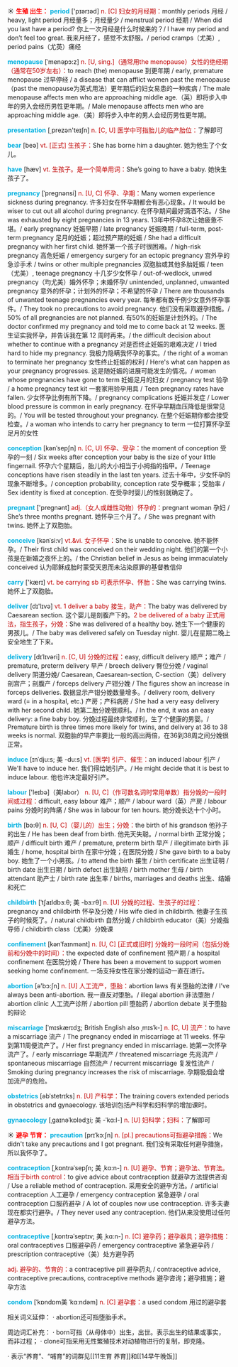 ☀ <font color="red">**生殖 出生：**</font>
<font color="sky blue">**period**</font> ['pɪərɪəd] 
<font color="#c00000">n. [C] 妇女的月经期：</font>monthly periods 月经 / heavy, light period 月经量多；月经量少 / menstrual period 经期 / When did you last have a period? 你上一次月经是什么时候来的？/ I have my period and don’t feel too great. 我来月经了，感觉不太舒服。/ period cramps（尤美）, period pains（尤英）痛经
           
<font color="sky blue">**menopause**</font> [ˈmenəpɔ:z]
<font color="#c00000">n. [U, sing.]（通常用the menopause）女性的绝经期（通常在50岁左右）：</font>to reach (the) menopause 到更年期 / early, premature menopause 过早停经 / a disease that can afflict women past the menopause（past the menopause为英式用法）更年期后的妇女易患的一种疾病 / The male menopause affects men who are approaching middle age.（英）即将步入中年的男入会经历男性更年期。/ Male menopause affects men who are approaching middle age.（美）即将步入中年的男人会经历男性更年期。

<font color="sky blue">**presentation**</font> [͵prezən'teɪʃn] 
<font color="#c00000">n. [C, U] 医学中可指胎儿的临产胎位：</font>了解即可

<font color="sky blue">**bear**</font> [beə] 
<font color="#c00000">vt. [正式] 生孩子：</font>She has borne him a daughter. 她为他生了个女儿。

<font color="sky blue">**have**</font> [hæv] 
<font color="#c00000">vt. 生孩子。是一个简单用词：</font>She’s going to have a baby. 她快生孩子了。
           
<font color="sky blue">**pregnancy**</font> [ˈpregnənsi]
<font color="#c00000">n. [U, C] 怀孕、孕期：</font>Many women experience sickness during pregnancy. 许多妇女在怀孕期都会有恶心现象。/ It would be wiser to cut out all alcohol during pregnancy. 在怀孕期间最好滴酒不沾。/ She was exhausted by eight pregnancies in 13 years. 13年中怀孕8次让她疲惫不堪。/ early pregnancy 妊娠早期 / late pregnancy 妊娠晚期 / full-term, post-term pregnancy 足月的妊娠；超过预产期的妊娠 / She had a difficult pregnancy with her first child. 她怀第一个孩子时很困难。/ high-risk pregnancy 高危妊娠 / emergency surgery for an ectopic pregnancy 宫外孕的急诊手术 / twins or other multiple pregnancies 双胞胎或其他多胎妊娠 / teen（尤美）, teenage pregnancy 十几岁少女怀孕 / out-of-wedlock, unwed pregnancy（均尤美）婚外怀孕；未婚怀孕/ unintended, unplanned, unwanted pregnancy 意外的怀孕；计划外的怀孕；不希望的怀孕 / There are thousands of unwanted teenage pregnancies every year. 每年都有数千例少女意外怀孕事件。/ They took no precautions to avoid pregnancy. 他们没有采取避孕措施。/ 50% of all pregnancies are not planned. 有50%的妊娠是计划外的。/ The doctor confirmed my pregnancy and told me to come back at 12 weeks. 医生证实我怀孕，并告诉我在第 12 周时再来。/ the difficult decision about whether to continue with a pregnancy 对是否终止妊娠的艰难决定 / I tried hard to hide my pregnancy. 我极力隐瞒我怀孕的事实。/ the right of a woman to terminate her pregnancy 女性终止妊娠的权利 / Here's what can happen as your pregnancy progresses. 这是随妊娠的进展可能发生的情况。/ women whose pregnancies have gone to term 妊娠足月的妇女 / pregnancy test 验孕 / a home pregnancy test kit 一套家用验孕用具 / Teen pregnancy rates have fallen. 少女怀孕比例有所下降。/ pregnancy complications 妊娠并发症 / Lower blood pressure is common in early pregnancy. 在怀孕早期血压降低是很常见的。/ You will be tested throughout your pregnancy. 在整个妊娠期你都会接受检查。/ a woman who intends to carry her pregnancy to term 一位打算怀孕至足月的女性

<font color="sky blue">**conception**</font> [kənˈsepʃn]
<font color="#c00000">n. [C, U] 怀孕、受孕：</font>the moment of conception 受孕的一刻 / Six weeks after conception your baby is the size of your little fingernail. 怀孕六个星期后，胎儿的大小相当于小拇指的指甲。/ Teenage conceptions have risen steadily in the last ten years. 过去十年中，少女怀孕的现象不断增多。/ conception probability, conception rate 受孕概率；受胎率 / Sex identity is fixed at conception. 在受孕时婴儿的性别就确定了。

<font color="sky blue">**pregnant**</font> ['preɡnənt] 
<font color="#c00000">adj.（女人或雌性动物）怀孕的：</font>pregnant woman 孕妇 / She’s three months pregnant. 她怀孕三个月了。/ She was pregnant with twins. 她怀上了双胞胎。
           
<font color="sky blue">**conceive**</font> [kənˈsi:v]
<font color="#c00000">vt.&vi. 女子怀孕：</font>She is unable to conceive. 她不能怀孕。/ Their first child was conceived on their wedding night. 他们的第一个小孩是在新婚之夜怀上的。/ the Christian belief in Jesus as being immaculately conceived 认为耶稣成胎时蒙受天恩而未沾染原罪的基督教信仰

<font color="sky blue">**carry**</font> ['kærɪ] 
<font color="#c00000">vt. be carrying sb 可表示怀孕、怀胎：</font>She was carrying twins. 她怀上了双胞胎。

<font color="sky blue">**deliver**</font> [dɪ'lɪvə] 
<font color="#c00000">vt. 1 deliver a baby 接生，助产：</font>The baby was delivered by Caesarean section. 这个婴儿是剖腹产下的。<font color="#c00000">2 be delivered of a baby 正式用法，指生孩子，分娩：</font>She was delivered of a healthy boy. 她生下一个健康的男孩儿。/ The baby was delivered safely on Tuesday night. 婴儿在星期二晚上安全地生了下来。
           
<font color="sky blue">**delivery**</font> [dɪˈlɪvəri]
<font color="#c00000">n. [C, U] 分娩的过程：</font>easy, difficult delivery 顺产；难产 / premature, preterm delivery 早产 / breech delivery 臀位分娩 / vaginal delivery 阴道分娩/ Caesarean, Caesarean-section, C-section（美）delivery 剖宫产；剖腹产 / forceps delivery 产钳分娩 / The figures show an increase in forceps deliveries. 数据显示产钳分娩数量增多。/ delivery room, delivery ward (= in a hospital, etc.) 产房；产科病房 / She had a very easy delivery with her second child. 她第二胎分娩很顺利。/ In the end, it was an easy delivery: a fine baby boy. 分娩过程最终非常顺利，生了个健康的男婴。/ Premature birth is three times more likely for twins, and delivery at 36 to 38 weeks is normal. 双胞胎的早产率要比一般的高出两倍，在36到38周之间分娩很正常。
            
<font color="sky blue">**induce**</font> [ɪnˈdju:s; 美 -du:s]
<font color="#c00000">vt. [医学] 引产、催生：</font>an induced labour 引产 / We'll have to induce her. 我们得给她引产。/ He might decide that it is best to induce labour. 他也许决定最好引产。

<font color="sky blue">**labour**</font> ['leɪbə]（美labor）
<font color="#c00000">n. [U, C]（作可数名词时常用单数）指分娩的一段时间或过程：</font>difficult, easy labour 难产；顺产 / labour ward（英）产房 / labour pains 分娩时的阵痛 / She was in labour for ten hours. 她分娩长达十个小时。

<font color="sky blue">**birth**</font> [bə:θ] 
<font color="#c00000">n. [U, C]（婴儿的）出生；分娩：</font>the birth of his grandson 他孙子的出生 / He has been deaf from birth. 他先天失聪。/ normal birth 正常分娩；顺产 / difficult birth 难产 / premature, preterm birth 早产 / illegitimate birth 非婚生 / home, hospital birth 在家中分娩；在医院分娩 / She gave birth to a baby boy. 她生了一个小男孩。/ to attend the birth 接生 / birth certificate 出生证明 / birth date 出生日期 / birth defect 出生缺陷 / birth mother 生母 / birth attendant 助产士 / birth rate 出生率 / births, marriages and deaths 出生、结婚和死亡
                     
<font color="sky blue">**childbirth**</font> [ˈtʃaɪldbɜ:θ; 美 -bɜ:rθ]
<font color="#c00000">n. [U] 分娩的过程、生孩子的过程：</font>pregnancy and childbirth 怀孕及分娩 / His wife died in childbirth. 他妻子生孩子的时候死了。/ natural childbirth 自然分娩 / childbirth educator（美）分娩指导师 / childbirth class（尤美）分娩课

<font color="sky blue">**confinement**</font> [kənˈfaɪnmənt]
<font color="#c00000">n. [U, C] [正式或旧时] 分娩的一段时间（包括分娩前和分娩中的时间）：</font>the expected date of confinement 预产期 / a hospital confinement 在医院分娩 / There has been a movement to support women seeking home confinement. 一场支持女性在家分娩的运动一直在进行。

<font color="sky blue">**abortion**</font> [ə'bɔ:ʃn] 
<font color="#c00000">n. [U] 人工流产，堕胎：</font>abortion laws 有关堕胎的法律 / I’ve always been anti-abortion. 我一直反对堕胎。/ illegal abortion 非法堕胎 / abortion clinic 人工流产诊所 / abortion pill 堕胎药 / abortion debate 关于堕胎的辩论
                      
<font color="sky blue">**miscarriage**</font> [ˈmɪskærɪdʒ; British English also ˌmɪsˈk-]
<font color="#c00000">n. [C, U] 流产：</font>to have a miscarriage 流产 / The pregnancy ended in miscarriage at 11 weeks. 怀孕到第11周便流产了。/ Her first pregnancy ended in miscarriage. 她第一次怀孕流产了。/ early miscarriage 早期流产 / threatened miscarriage 先兆流产 / spontaneous miscarriage 自然流产 / recurrent miscarriage 复发性流产 / Smoking during pregnancy increases the risk of miscarriage. 孕期吸烟会增加流产的危险。

<font color="sky blue">**obstetrics**</font> [əbˈstetrɪks]
<font color="#c00000">n. [U] 产科学：</font>The training covers extended periods in obstetrics and gynaecology. 该培训包括产科学和妇科学的增加课时。

<font color="sky blue">**gynaecology**</font> [ˌgaɪnəˈkɒlədʒi; 美 -ˈkɑ:l-]
<font color="#c00000">n. [U] 妇科学；妇科：</font>了解即可

☀ <font color="red">**避孕 节育：**</font>
<font color="sky blue">**precaution**</font> [prɪˈkɔ:ʃn]
<font color="#c00000">n. [pl.] precautions可指避孕措施：</font>We didn't take any precautions and I got pregnant. 我们没有采取任何避孕措施，所以我怀孕了。
           
<font color="sky blue">**contraception**</font> [ˌkɒntrəˈsepʃn; 美 ˌkɑ:n-]
<font color="#c00000">n. [U] 避孕、节育；避孕法、节育法。相当于birth control：</font>to give advice about contraception 就避孕方法提供咨询 / Use a reliable method of contraception. 采用安全的避孕方法。/ artificial contraception 人工避孕 / emergency contraception 紧急避孕 / oral contraception 口服药避孕 / A lot of couples now use contraception. 许多夫妻现在都实行避孕。/ They never used any contraception. 他们从来没使用过任何避孕方法。

<font color="sky blue">**contraceptive**</font> [ˌkɒntrəˈseptɪv; 美 ˌkɑ:n-]
<font color="#c00000">n. [C] 避孕药；避孕器具；避孕措施：</font>oral contraceptives 口服避孕药 / emergency contraceptive 紧急避孕药 / prescription contraceptive（美）处方避孕药

<font color="#c00000">adj. 避孕的、节育的：</font>a contraceptive pill 避孕药丸 / contraceptive advice, contraceptive precautions, contraceptive methods 避孕咨询；避孕措施；避孕方法
           
<font color="sky blue">**condom**</font> [ˈkɒndɒm美 ˈkɑːndəm]
<font color="#c00000">n. [C] 避孕套：</font>a used condom 用过的避孕套

相关词义延伸：
· abortion还可指堕胎手术。

周边词汇补充：
· born可指（从母体中）出生，出世。表示出生的结果或事实，而非过程；
· clone可指采用无性繁殖技术对动植物进行的复制，即克隆。

· 表示“养育”、“哺育”的词群见[[11生育 养育]]和[[14早午晚饭]]
